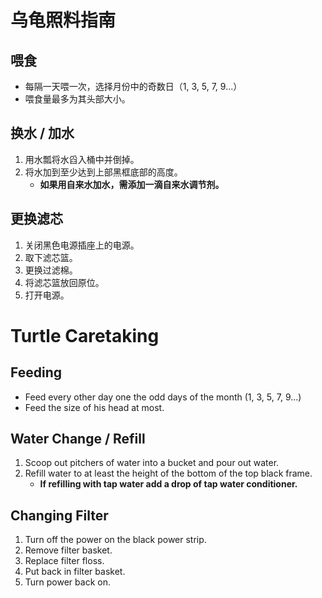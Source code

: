 # 乌龟照料指南

## 喂食

- 每隔一天喂一次，选择月份中的奇数日（1, 3, 5, 7, 9...）
- 喂食量最多为其头部大小。

## 换水 / 加水

1. 用水瓢将水舀入桶中并倒掉。
2. 将水加到至少达到上部黑框底部的高度。
   - **如果用自来水加水，需添加一滴自来水调节剂。**

## 更换滤芯

1. 关闭黑色电源插座上的电源。
2. 取下滤芯篮。
3. 更换过滤棉。
4. 将滤芯篮放回原位。
5. 打开电源。

# Turtle Caretaking

## Feeding

- Feed every other day one the odd days of the month (1, 3, 5, 7, 9...)
- Feed the size of his head at most.

## Water Change / Refill

1. Scoop out pitchers of water into a bucket and pour out water.
2. Refill water to at least the height of the bottom of the top black frame.
   - **If refilling with tap water add a drop of tap water conditioner.**

## Changing Filter

1. Turn off the power on the black power strip.
2. Remove filter basket.
3. Replace filter floss.
4. Put back in filter basket.
5. Turn power back on.
